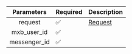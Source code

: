 |  Parameters  | Required           | Description           |
|:------------:|--------------------|-----------------------|
|   request    | :white_check_mark: | [Request](Request.md) |
| mxb_user_id  | :white_check_mark: |                       |
| messenger_id | :white_check_mark: |                       |